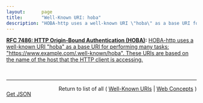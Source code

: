 ```yaml
---
layout:      page
title:       "Well-Known URI: hoba"
description: "HOBA-http uses a well-known URI \"hoba\" as a base URI for performing many tasks: \"https://www.example.com/.well-known/hoba\". These URIs are based on the name of the host that the HTTP client is accessing."
---
```


**[RFC 7486: HTTP Origin-Bound Authentication (HOBA)](/specs/IETF/RFC/7486 "HTTP Origin-Bound Authentication (HOBA) is a digital-signature-based design for an HTTP authentication method. The design can also be used in JavaScript-based authentication embedded in HTML. HOBA is an alternative to HTTP authentication schemes that require passwords and therefore avoids all problems related to passwords, such as leakage of server-side password databases."):** [HOBA-http uses a well-known URI "hoba" as a base URI for performing many tasks: "https://www.example.com/.well-known/hoba". These URIs are based on the name of the host that the HTTP client is accessing.](http://tools.ietf.org/html/rfc7486#section-6 "Read documentation for Well-Known URI &#34;hoba&#34;")

<br/>
<hr/>

<p style="float : left"><a href="hoba.json" title="Get JSON representing this particular Web Concept">Get JSON</a></p>
<p style="text-align: right">Return to list of all ( <a href="../well-known-uris">Well-Known URIs</a> | <a href="../">Web Concepts</a> )</p>
